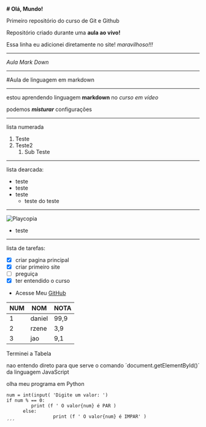 **# Olá, Mundo!**


Primeiro repositório do curso de Git e Github
 
Repositório criado durante uma **aula ao vivo!**

Essa linha eu adicionei diretamente no site! *maravilhoso!!!*

***

*Aula Mark Down*

***

#Aula de linguagem em markdown 
***

estou aprendendo linguagem **markdown** no *curso em vídeo*

podemos ***misturar*** configurações

***

lista numerada
1. Teste
2. Teste2
    1. Sub Teste
***
lista dearcada:
* teste
* teste
* teste
   * teste do teste
   
***

![Playcopia](https://github.com/gustavoguanabara/git-github/assets/169408633/1558304b-21e1-414a-8aaf-f01956513eea)

* teste

 ***

lista de tarefas:

- [x] criar pagina principal
- [x] criar primeiro site
- [ ]  preguiça
- [x] ter entendido o curso

- Acesse Meu [GitHub](https://github.com/oDannii)

NUM | NOM | NOTA
---|---|---
1|daniel|99,9
2|rzene|3,9
3|jao|9,1

Terminei a Tabela

nao entendo direto para que serve o comando  ´document.getElementById()´ da linguagem JavaScript

olha meu programa em Python
```
num = int(input( 'Digite um valor: ')
if num % == 0:
         print (f ' O valor{num} é PAR )
      else:
                 print (f ' O valor{num} é IMPAR' )
´´´
        

